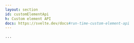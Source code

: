 ```yaml
---
layout: section
id: customElementApi
h: Custom element API
docs: https://svelte.dev/docs#run-time-custom-element-api
---
```


```html
...
```